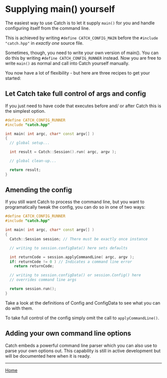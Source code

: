 # Supplying main() yourself

The easiest way to use Catch is to let it supply ```main()``` for you and handle configuring itself from the command line.

This is achieved by writing ```#define CATCH_CONFIG_MAIN``` before the ```#include "catch.hpp"``` in *exactly one* source file.

Sometimes, though, you need to write your own version of main(). You can do this by writing ```#define CATCH_CONFIG_RUNNER``` instead. Now you are free to write ```main()``` as normal and call into Catch yourself manually.

You now have a lot of flexibility - but here are three recipes to get your started:

## Let Catch take full control of args and config

If you just need to have code that executes before and/ or after Catch this is the simplest option.

```c++
#define CATCH_CONFIG_RUNNER
#include "catch.hpp"

int main( int argc, char* const argv[] )
{
  // global setup...

  int result = Catch::Session().run( argc, argv );

  // global clean-up...

  return result;
}
```

## Amending the config

If you still want Catch to process the command line, but you want to programatically tweak the config, you can do so in one of two ways:

```c++
#define CATCH_CONFIG_RUNNER
#include "catch.hpp"

int main( int argc, char* const argv[] )
{
  Catch::Session session; // There must be exactly once instance

  // writing to session.configData() here sets defaults

  int returnCode = session.applyCommandLine( argc, argv );
  if( returnCode != 0 ) // Indicates a command line error
  	return returnCode;

  // writing to session.configData() or session.Config() here 
  // overrides command line args

  return session.run();
}
```

Take a look at the definitions of Config and ConfigData to see what you can do with them.

To take full control of the config simply omit the call to ```applyCommandLine()```.

## Adding your own command line options

Catch embeds a powerful command line parser which you can also use to parse your own options out. This capability is still in active development but will be documented here when it is ready.

---

[Home](../README.md)